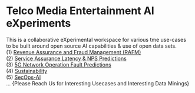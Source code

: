 # Telco Media Entertainment AI eXperiments
This is a collaborative eXperimental workspace for various tme use-cases to be built around open source AI capabilities & use of open data sets.<br>
(1) [Revenue Assurance and Fraud Management (RAFM)](https://github.com/fenar/TME-AIX/tree/main/revenueassurance) <br>
(2) [Service Assurance Latency & NPS Predictions](https://github.com/fenar/TME-AIX/tree/main/serviceassurance) <br>
(3) [5G Network Operation Fault Predictions](https://github.com/fenar/TME-AIX/tree/main/5gnetops) <br>
(4) [Sustainability](https://github.com/fenar/TME-AIX/tree/main/sustainability) <br>
(5) [SecOps-AI](https://github.com/fenar/TME-AIX/tree/main/secops) <br>
... {Please Reach Us for Interesting Usecases and Interesting Data Minings}
